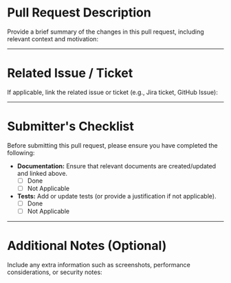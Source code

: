 # Pull Request Description
Provide a brief summary of the changes in this pull request, including relevant context and motivation:

---

# Related Issue / Ticket
If applicable, link the related issue or ticket (e.g., Jira ticket, GitHub Issue):

---

# Submitter's Checklist
Before submitting this pull request, please ensure you have completed the following:
- **Documentation:** Ensure that relevant documents are created/updated and linked above.  
  - [ ] Done  
  - [ ] Not Applicable  
- **Tests:** Add or update tests (or provide a justification if not applicable).  
  - [ ] Done  
  - [ ] Not Applicable  

---

# Additional Notes (Optional)
Include any extra information such as screenshots, performance considerations, or security notes:
